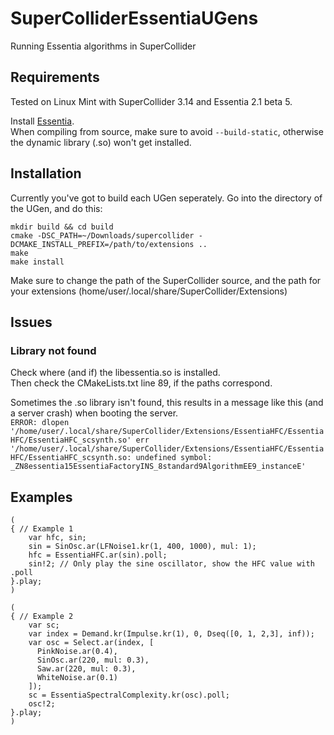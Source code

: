 # SuperColliderEssentiaUGens
Running Essentia algorithms in SuperCollider

## Requirements
Tested on Linux Mint with SuperCollider 3.14 and Essentia 2.1 beta 5.

Install [Essentia](https://github.com/MTG/essentia).  
When compiling from source, make sure to avoid `--build-static`, otherwise the dynamic library (.so) won't get installed.  

## Installation
Currently you've got to build each UGen seperately. Go into the directory of the UGen, and do this:  
~~~
mkdir build && cd build
cmake -DSC_PATH=~/Downloads/supercollider -DCMAKE_INSTALL_PREFIX=/path/to/extensions ..
make
make install
~~~
Make sure to change the path of the SuperCollider source, and the path for your extensions (home/user/.local/share/SuperCollider/Extensions) 

## Issues
### Library not found
Check where (and if) the libessentia.so is installed.  
Then check the CMakeLists.txt line 89, if the paths correspond.  

Sometimes the .so library isn't found, this results in a message like this (and a server crash) when booting the server.  
`ERROR: dlopen '/home/user/.local/share/SuperCollider/Extensions/EssentiaHFC/EssentiaHFC/EssentiaHFC_scsynth.so' err '/home/user/.local/share/SuperCollider/Extensions/EssentiaHFC/EssentiaHFC/EssentiaHFC_scsynth.so: undefined symbol: _ZN8essentia15EssentiaFactoryINS_8standard9AlgorithmEE9_instanceE'`

## Examples
~~~
(
{ // Example 1
	var hfc, sin;
	sin = SinOsc.ar(LFNoise1.kr(1, 400, 1000), mul: 1);
	hfc = EssentiaHFC.ar(sin).poll;
	sin!2; // Only play the sine oscillator, show the HFC value with .poll
}.play;
)

(
{ // Example 2
    var sc; 
    var index = Demand.kr(Impulse.kr(1), 0, Dseq([0, 1, 2,3], inf));
    var osc = Select.ar(index, [
      PinkNoise.ar(0.4),
      SinOsc.ar(220, mul: 0.3),
      Saw.ar(220, mul: 0.3),
      WhiteNoise.ar(0.1)
    ]);
    sc = EssentiaSpectralComplexity.kr(osc).poll;
    osc!2;
}.play;
)
~~~

